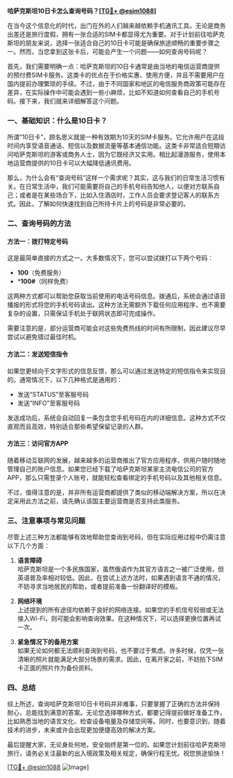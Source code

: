 **哈萨克斯坦10日卡怎么查询号码？[[TG💪+ @esim1088](https://t.me/s/esim1088)]**

在当今这个信息化的时代，出门在外的人们越来越依赖手机通讯工具。无论是商务出差还是旅行度假，拥有一张合适的SIM卡都显得尤为重要。对于计划前往哈萨克斯坦的朋友来说，选择一张适合自己的10日卡可能是确保旅途顺畅的重要步骤之一。然而，当您拿到这张卡后，可能会产生一个问题——如何查询号码呢？

首先，我们需要明确一点：哈萨克斯坦的10日卡通常是由当地的电信运营商提供的预付费SIM卡服务。这类卡的优点在于价格实惠、使用方便，并且不需要用户在国内提前办理繁琐的手续。不过，由于不同国家和地区的电信服务商政策可能存在差异，在实际操作中可能会遇到一些小麻烦，比如不知道如何查看自己的手机号码。接下来，我们就来详细解答这个问题。

### **一、基础知识：什么是10日卡？**

所谓“10日卡”，顾名思义就是一种有效期为10天的SIM卡服务。它允许用户在这段时间内享受语音通话、短信以及数据流量等基本通信功能。这类卡非常适合短期访问哈萨克斯坦的游客或商务人士，因为它既经济又实用。相比起漫游服务，使用本地运营商提供的10日卡可以大幅降低通讯费用。

那么，为什么会有“查询号码”这样一个需求呢？其实，这与我们的日常生活习惯有关。在日常生活中，我们可能需要将自己的手机号码告知他人，以便对方联系自己；或者是在某些场合下，比如入住酒店时，工作人员会要求登记客人的联系方式。因此，了解如何快速找到自己所持卡片上的号码是非常必要的。

### **二、查询号码的方法**

#### **方法一：拨打特定号码**
这是最简单直接的方式之一。大多数情况下，您可以尝试拨打以下两个号码：
- **100**（免费服务）
- ***100#**（同样免费）

这两种方式都可以帮助您获取当前使用的电话号码信息。拨通后，系统会通过语音播报的形式将您的手机号码读出。这种方法无需额外下载任何应用程序，也不需要复杂的设置，只需保证手机处于联网状态即可完成操作。

需要注意的是，部分运营商可能会对这些免费热线的时间有所限制，因此建议尽早尝试以避免错过最佳时机。

#### **方法二：发送短信指令**
如果您更倾向于文字形式的信息反馈，那么可以通过发送特定的短信指令来实现目的。通常情况下，以下几种格式是通用的：
- 发送“STATUS”至客服号码
- 发送“INFO”至客服号码

发送成功后，系统会自动回复一条包含您手机号码在内的详细信息。这种方式不仅直观而且高效，特别适合那些希望保留记录的人群。

#### **方法三：访问官方APP**
随着移动互联网的发展，越来越多的运营商推出了官方应用程序，供用户随时随地管理自己的账户信息。如果您已经下载了哈萨克斯坦某家主流电信公司的官方APP，那么只需登录个人账号，就能轻松查看绑定的手机号码以及其他相关信息。

不过，值得注意的是，并非所有运营商都提供了类似的移动端解决方案，所以在决定采用此方法之前，请先确认该国主要运营商是否支持此类服务。

### **三、注意事项与常见问题**

尽管上述三种方法都能够有效地帮助您查询到号码，但在实际应用过程中仍需注意以下几个方面：

1. **语言障碍**  
   哈萨克斯坦是一个多民族国家，虽然俄语作为其官方语言之一被广泛使用，但英语普及率相对较低。因此，在尝试上述方法时，如果遇到语言不通的情况，不妨寻求当地居民的帮助，或者提前准备一份翻译好的模板。

2. **网络环境**  
   上述提到的所有途径均依赖于良好的网络连接。如果您的手机信号较弱或无法接入Wi-Fi，则可能会影响查询效果。在这种情况下，可以选择更换位置再试一次。

3. **紧急情况下的备用方案**  
   如果无论如何都无法顺利查询到号码，也不要过于焦虑。许多时候，仅凭一张清晰的照片就能满足大部分场景的需求。因此，在离开家之前，不妨拍下SIM卡正面的照片作为备份资料。

### **四、总结**

综上所述，查询哈萨克斯坦10日卡号码并非难事，只要掌握了正确的方法并保持耐心，总能找到满意的答案。无论您选择哪种方式，都要记得提前做好准备工作，比如熟悉当地的语言文化、检查设备电量及存储空间等。同时，也要意识到，随着技术的进步，未来或许会出现更加便捷高效的解决方案。

最后提醒大家，无论身处何地，安全始终是第一位的。如果您计划前往哈萨克斯坦旅行，请务必关注最新的出入境政策及相关规定，确保行程无忧。祝您旅途愉快！

[[TG💪+ @esim1088](https://t.me/s/esim1088) ![Image](https://i.postimg.cc/4NQfJmqS/Snipaste-2025-05-13-00-14-12.png)]
